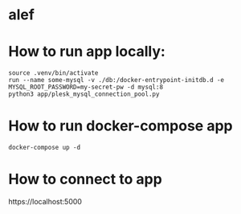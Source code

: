 # alef

# How to run app locally:
```
source .venv/bin/activate
run --name some-mysql -v ./db:/docker-entrypoint-initdb.d -e MYSQL_ROOT_PASSWORD=my-secret-pw -d mysql:8
python3 app/plesk_mysql_connection_pool.py
```
# How to run docker-compose app
```
docker-compose up -d
```

# How to connect to app
https://localhost:5000